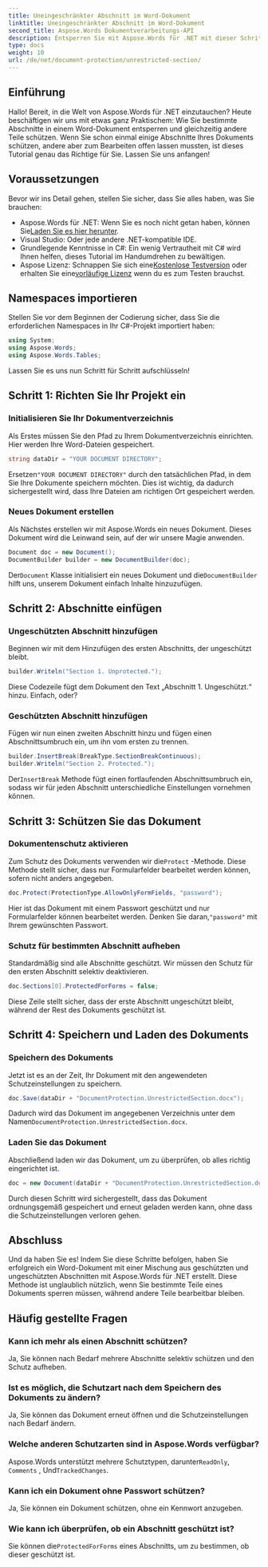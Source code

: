 ```yaml
---
title: Uneingeschränkter Abschnitt im Word-Dokument
linktitle: Uneingeschränkter Abschnitt im Word-Dokument
second_title: Aspose.Words Dokumentverarbeitungs-API
description: Entsperren Sie mit Aspose.Words für .NET mit dieser Schritt-für-Schritt-Anleitung bestimmte Abschnitte in Ihrem Word-Dokument. Perfekt zum Schutz vertraulicher Inhalte.
type: docs
weight: 10
url: /de/net/document-protection/unrestricted-section/
---
```

## Einführung

Hallo! Bereit, in die Welt von Aspose.Words für .NET einzutauchen? Heute beschäftigen wir uns mit etwas ganz Praktischem: Wie Sie bestimmte Abschnitte in einem Word-Dokument entsperren und gleichzeitig andere Teile schützen. Wenn Sie schon einmal einige Abschnitte Ihres Dokuments schützen, andere aber zum Bearbeiten offen lassen mussten, ist dieses Tutorial genau das Richtige für Sie. Lassen Sie uns anfangen!

## Voraussetzungen

Bevor wir ins Detail gehen, stellen Sie sicher, dass Sie alles haben, was Sie brauchen:

-  Aspose.Words für .NET: Wenn Sie es noch nicht getan haben, können Sie[Laden Sie es hier herunter](https://releases.aspose.com/words/net/).
- Visual Studio: Oder jede andere .NET-kompatible IDE.
- Grundlegende Kenntnisse in C#: Ein wenig Vertrautheit mit C# wird Ihnen helfen, dieses Tutorial im Handumdrehen zu bewältigen.
-  Aspose Lizenz: Schnappen Sie sich eine[Kostenlose Testversion](https://releases.aspose.com/) oder erhalten Sie eine[vorläufige Lizenz](https://purchase.aspose.com/temporary-license/) wenn du es zum Testen brauchst.

## Namespaces importieren

Stellen Sie vor dem Beginnen der Codierung sicher, dass Sie die erforderlichen Namespaces in Ihr C#-Projekt importiert haben:

```csharp
using System;
using Aspose.Words;
using Aspose.Words.Tables;
```

Lassen Sie es uns nun Schritt für Schritt aufschlüsseln!

## Schritt 1: Richten Sie Ihr Projekt ein

### Initialisieren Sie Ihr Dokumentverzeichnis

Als Erstes müssen Sie den Pfad zu Ihrem Dokumentverzeichnis einrichten. Hier werden Ihre Word-Dateien gespeichert.

```csharp
string dataDir = "YOUR DOCUMENT DIRECTORY";
```

 Ersetzen`"YOUR DOCUMENT DIRECTORY"` durch den tatsächlichen Pfad, in dem Sie Ihre Dokumente speichern möchten. Dies ist wichtig, da dadurch sichergestellt wird, dass Ihre Dateien am richtigen Ort gespeichert werden.

### Neues Dokument erstellen

Als Nächstes erstellen wir mit Aspose.Words ein neues Dokument. Dieses Dokument wird die Leinwand sein, auf der wir unsere Magie anwenden.

```csharp
Document doc = new Document();
DocumentBuilder builder = new DocumentBuilder(doc);
```

 Der`Document` Klasse initialisiert ein neues Dokument und die`DocumentBuilder` hilft uns, unserem Dokument einfach Inhalte hinzuzufügen.

## Schritt 2: Abschnitte einfügen

### Ungeschützten Abschnitt hinzufügen

Beginnen wir mit dem Hinzufügen des ersten Abschnitts, der ungeschützt bleibt.

```csharp
builder.Writeln("Section 1. Unprotected.");
```

Diese Codezeile fügt dem Dokument den Text „Abschnitt 1. Ungeschützt.“ hinzu. Einfach, oder?

### Geschützten Abschnitt hinzufügen

Fügen wir nun einen zweiten Abschnitt hinzu und fügen einen Abschnittsumbruch ein, um ihn vom ersten zu trennen.

```csharp
builder.InsertBreak(BreakType.SectionBreakContinuous);
builder.Writeln("Section 2. Protected.");
```

 Der`InsertBreak` Methode fügt einen fortlaufenden Abschnittsumbruch ein, sodass wir für jeden Abschnitt unterschiedliche Einstellungen vornehmen können.

## Schritt 3: Schützen Sie das Dokument

### Dokumentenschutz aktivieren

 Zum Schutz des Dokuments verwenden wir die`Protect` -Methode. Diese Methode stellt sicher, dass nur Formularfelder bearbeitet werden können, sofern nicht anders angegeben.

```csharp
doc.Protect(ProtectionType.AllowOnlyFormFields, "password");
```

 Hier ist das Dokument mit einem Passwort geschützt und nur Formularfelder können bearbeitet werden. Denken Sie daran,`"password"` mit Ihrem gewünschten Passwort.

### Schutz für bestimmten Abschnitt aufheben

Standardmäßig sind alle Abschnitte geschützt. Wir müssen den Schutz für den ersten Abschnitt selektiv deaktivieren.

```csharp
doc.Sections[0].ProtectedForForms = false;
```

Diese Zeile stellt sicher, dass der erste Abschnitt ungeschützt bleibt, während der Rest des Dokuments geschützt ist.

## Schritt 4: Speichern und Laden des Dokuments

### Speichern des Dokuments

Jetzt ist es an der Zeit, Ihr Dokument mit den angewendeten Schutzeinstellungen zu speichern.

```csharp
doc.Save(dataDir + "DocumentProtection.UnrestrictedSection.docx");
```

 Dadurch wird das Dokument im angegebenen Verzeichnis unter dem Namen`DocumentProtection.UnrestrictedSection.docx`.

### Laden Sie das Dokument

Abschließend laden wir das Dokument, um zu überprüfen, ob alles richtig eingerichtet ist.

```csharp
doc = new Document(dataDir + "DocumentProtection.UnrestrictedSection.docx");
```

Durch diesen Schritt wird sichergestellt, dass das Dokument ordnungsgemäß gespeichert und erneut geladen werden kann, ohne dass die Schutzeinstellungen verloren gehen.

## Abschluss

Und da haben Sie es! Indem Sie diese Schritte befolgen, haben Sie erfolgreich ein Word-Dokument mit einer Mischung aus geschützten und ungeschützten Abschnitten mit Aspose.Words für .NET erstellt. Diese Methode ist unglaublich nützlich, wenn Sie bestimmte Teile eines Dokuments sperren müssen, während andere Teile bearbeitbar bleiben.

## Häufig gestellte Fragen

### Kann ich mehr als einen Abschnitt schützen?
Ja, Sie können nach Bedarf mehrere Abschnitte selektiv schützen und den Schutz aufheben.

### Ist es möglich, die Schutzart nach dem Speichern des Dokuments zu ändern?
Ja, Sie können das Dokument erneut öffnen und die Schutzeinstellungen nach Bedarf ändern.

### Welche anderen Schutzarten sind in Aspose.Words verfügbar?
 Aspose.Words unterstützt mehrere Schutztypen, darunter`ReadOnly`, `Comments` , Und`TrackedChanges`.

### Kann ich ein Dokument ohne Passwort schützen?
Ja, Sie können ein Dokument schützen, ohne ein Kennwort anzugeben.

### Wie kann ich überprüfen, ob ein Abschnitt geschützt ist?
 Sie können die`ProtectedForForms` eines Abschnitts, um zu bestimmen, ob dieser geschützt ist.